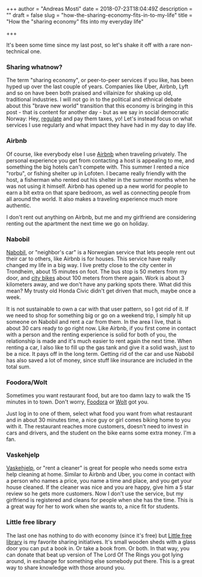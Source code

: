 +++
author = "Andreas Mosti"
date = 2018-07-23T18:04:49Z
description = ""
draft = false
slug = "how-the-sharing-economy-fits-in-to-my-life"
title = "How the \"sharing economy\" fits into my everyday life"

+++


It's been some time since my last post, so let's shake it off with a rare non-technical one.

###  Sharing whatnow?
The term "sharing economy", or peer-to-peer services if you like, has been hyped up over the last couple of years. Companies like Uber, Airbnb, Lyft and so on have been both praised and villainize for shaking up old, traditional industries. I will not go in to the political and ethnical debate about this "brave new world" transition that this economy is bringing in this post - that is content for another day - but as we say in social democratic Norway:  Hey, [regulate](https://e24.no/digital/delingsoekonomi/norske-delingsoekonomi-gr-ndere-vil-reguleres-mer-loennsomt-naa-aa-ikke-ta-ansvar/24163641) and pay them taxes, yo! Let's instead focus on what services I use regularly and what impact they have had in my day to day life.

### Airbnb
Of course, like everybody else I use [Airbnb](https://www.airbnb.com/) when traveling privately. The personal experience you get from contacting a host is appealing to me, and something the big hotels can't compete with. This summer I rented a nice "rorbu", or fishing shelter up in Lofoten. I became really friendly with the host, a fisherman who rented out his shelter in the summer months when he was not using it himself. Airbnb has opened up a new world for people to earn a bit extra on that spare bedroom, as well as connecting people from all around the world. It also makes a traveling experience much more authentic. 

I don't rent out anything on Airbnb, but me and my girlfriend are considering renting out the apartment the next time we go on holiday.

### Nabobil
[Nabobil](https://nabobil.no/), or "neighbor's car" is a Norwegian service that lets people rent out their car to others, like Airbnb is for houses. This service have really changed my life in a big way.
I live pretty close to the city center in Trondheim, about 15 minutes on foot. The bus stop is 50 meters from my door, and [city bikes](https://trondheimbysykkel.no/) about 100 meters from there again. Work is about 3 kilometers away, and we don't have any parking spots there. What did this mean? My trusty old Honda Civic didn't get driven that much, maybe once a week.

It is not sustainable to own a car with that user pattern, so I got rid of it.
If we need to shop for something big or go on a weekend trip, I simply hit up someone on Nabobil and rent a car from them. In the area I live, that is about 30 cars ready to go right now. Like Airbnb, if you first come in contact with a person and the renting experience is solid for both of you, the relationship is made and it's much easier to rent again the next time. When renting a car, I also like to fill up the gas tank and give it a solid wash, just to be a nice. It pays off in the long term. Getting rid of the car and use Nabobil has also saved a lot of money, since stuff like insurance are included in the total sum.  

### Foodora/Wolt
Sometimes you want restaurant food, but are too damn lazy to walk the 15 minutes in to town. Don't worry, [Foodora](https://www.foodora.no/en/?r=1) or [Wolt](https://wolt.com/) got you.

Just log in to one of them, select what food you want from what restaurant and in about 30 minutes time, a nice guy or girl comes biking home to you with it. The restaurant reaches more customers, doesn't need to invest in cars and drivers, and the student on the bike earns some extra money. I'm a fan.

### Vaskehjelp
[Vaskehjelp](http://vaskehjelp.no/kunde/), or "rent a cleaner" is great for people who needs some extra help cleaning at home.
Similar to Airbnb and Uber, you come in contact with a person who names a price, you name a time and place, and you get your house cleaned. If the cleaner was nice and you are happy, give him a 5 star review so he gets more customers. Now I don't use the service, but my girlfriend is registered and cleans for people when she has the time. This is a great way for her to work when she wants to, a nice fit for students.

### Little free library
The last one has nothing to do with economy (since it's free) but [Little free library](https://littlefreelibrary.org/) is my favorite sharing initiatives. It's small wooden sheds with a glass door you can put a book in. Or take a book from. Or both. In that way, you can donate that beat up version of The Lord Of The Rings you got lying around, in exchange for something else somebody put there. This is a great way to share knowledge with those around you.  
